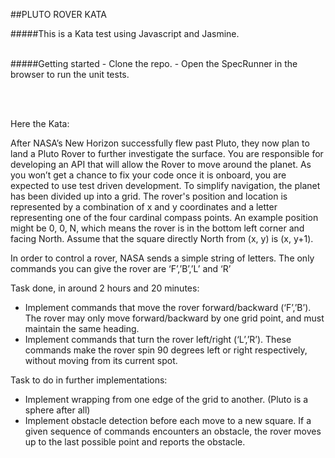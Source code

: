 ##PLUTO ROVER KATA


#####This is a Kata test using Javascript and Jasmine.

 <br /> 
#####Getting started
- Clone the repo.
- Open the SpecRunner in the browser to run the unit tests.

 <br />  <br />

Here the Kata:

After NASA’s New Horizon successfully flew past Pluto, they now plan to land a Pluto Rover to further investigate the surface. You are responsible for developing an API that will allow the Rover to move around the planet. As you won’t get a chance to fix your code once it is on­board, you are expected to use test driven development.
To simplify navigation, the planet has been divided up into a grid. The rover's position and location is represented by a combination of x and y coordinates and a letter representing one of the four cardinal compass points. An example position might be 0, 0, N, which means the rover is in the bottom left corner and facing North. Assume that the square directly North from (x, y) is (x, y+1).

In order to control a rover, NASA sends a simple string of letters. The only commands you can give the rover are ‘F’,’B’,’L’ and ‘R’

Task done, in around 2 hours and 20 minutes:

- Implement commands that move the rover forward/backward (‘F’,’B’). The rover may only move forward/backward by one grid point, and must maintain the same heading.
- Implement commands that turn the rover left/right (‘L’,’R’). These commands make the rover spin 90 degrees left or right respectively, without moving from its current spot.


Task to do in further implementations:

- Implement wrapping from one edge of the grid to another. (Pluto is a sphere after all)
- Implement obstacle detection before each move to a new square. If a given
sequence of commands encounters an obstacle, the rover moves up to the last possible point and reports the obstacle.
